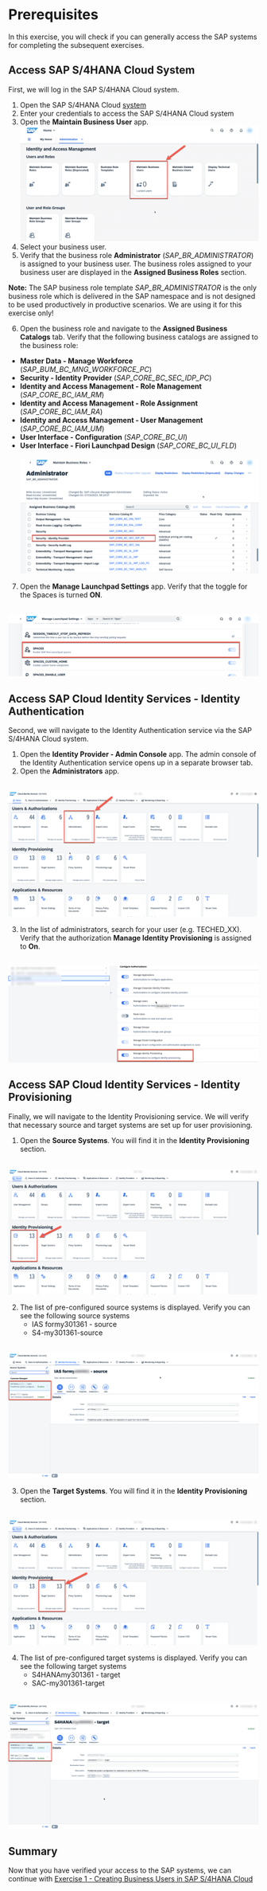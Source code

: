 # Prerequisites

In this exercise, you will check if you can generally access the SAP systems for completing the subsequent exercises.

## Access SAP S/4HANA Cloud System

First, we will log in the SAP S/4HANA Cloud system.

1. Open the SAP S/4HANA Cloud [system](https://my301361.s4hana.ondemand.com/ui#Shell-home)
2. Enter your credentials to access the SAP S/4HANA Cloud system
3. Open the __Maintain Business User__ app.
<br>![](https://github.com/SAP-samples/teched2023-DT167/blob/0758ae69f7d54ebf181bcdeaf6c8a6c7ee731e67/exercises/ex0/images/Maintain_Business_User_app.png)
4. Select your business user.
5. Verify that the business role __Administrator__ (_SAP_BR_ADMINISTRATOR_) is assigned to your business user. The business roles assigned to your business user are displayed in the __Assigned Business Roles__ section.

__Note:__ The SAP business role template _SAP_BR_ADMINISTRATOR_ is the only business role which is delivered in the SAP namespace and is not designed to be used productively in productive scenarios. We are using it for this exercise only!

6. Open the business role and navigate to the __Assigned Business Catalogs__ tab. Verify that the following business catalogs are assigned to the business role:
  * __Master Data - Manage Workforce__ (_SAP_BUM_BC_MNG_WORKFORCE_PC_)
  * __Security - Identity Provider__ (_SAP_CORE_BC_SEC_IDP_PC_)
  * __Identity and Access Management - Role Management__ (_SAP_CORE_BC_IAM_RM_)
  * __Identity and Access Management - Role Assignment__ (_SAP_CORE_BC_IAM_RA_)
  * __Identity and Access Management - User Management__ (_SAP_CORE_BC_IAM_UM_)
  * __User Interface - Configuration__ (_SAP_CORE_BC_UI_)
  * __User Interface - Fiori Launchpad Design__ (_SAP_CORE_BC_UI_FLD_)  
<br>![](https://github.com/SAP-samples/teched2023-DT167/blob/28f4880eec6416ca420457c4936a7071a38cb57d/exercises/ex0/images/BC_IDP.png)

7. Open the __Manage Launchpad Settings__ app. Verify that the toggle for the Spaces is turned __ON__.

<br>![](https://github.com/SAP-samples/teched2023-DT167/blob/e5ae6697c85756eba45c244dc25132156d0db46e/exercises/ex0/images/Spaces_on.png)

## Access SAP Cloud Identity Services - Identity Authentication

Second, we will navigate to the Identity Authentication service via the SAP S/4HANA Cloud system.

1. Open the __Identity Provider - Admin Console__ app. The admin console of the Identity Authentication service opens up in a separate browser tab.
2. Open the __Administrators__ app.

<br>![](https://github.com/SAP-samples/teched2023-DT167/blob/6e5509fe1f84a670cc2eedf9204b32252403a510/exercises/ex0/images/Verify_IAS_admin.png)

3. In the list of administrators, search for your user (e.g. TECHED_XX). Verify that the authorization __Manage Identity Provisioning__ is assigned to __On__.

<br>![](https://github.com/SAP-samples/teched2023-DT167/blob/8cd448bdded891bbd4337b6ee00dd751d1e07fbc/exercises/ex0/images/Verify_IPS_auth.png)

## Access SAP Cloud Identity Services - Identity Provisioning

Finally, we will navigate to the Identity Provisioning service. We will verify that necessary source and target systems are set up for user provisioning.

1. Open the __Source Systems__. You will find it in the __Identity Provisioning__ section.

<br>![](https://github.com/SAP-samples/teched2023-DT167/blob/2ed507b05be0ec535ecf4dd7fc0bb2f17f9a5552/exercises/ex0/images/IPS_source_system.png)

2. The list of pre-configured source systems is displayed. Verify you can see the following source systems
   * IAS formy301361 - source
   * S4-my301361-source

<br>![](https://github.com/SAP-samples/teched2023-DT167/blob/0a1fa1e8da9754b569415702949a19a82df0af65/exercises/ex0/images/Verify_ips_source_systems.png)

3. Open the __Target Systems__. You will find it in the __Identity Provisioning__ section.

<br>![](https://github.com/SAP-samples/teched2023-DT167/blob/6930836a81ac06e4d1c3bf5d9edf405e4002b910/exercises/ex0/images/IPS_target_system.png)

4. The list of pre-configured target systems is displayed. Verify you can see the following target systems
   * S4HANAmy301361 - target
   * SAC-my301361-target

<br>![](https://github.com/SAP-samples/teched2023-DT167/blob/23da9f3ac061441a11fc60078e6ec0800b020737/exercises/ex0/images/Verify_ips_target_systems.png)

## Summary

Now that you have verified your access to the SAP systems, we can continue with [Exercise 1 - Creating Business Users in SAP S/4HANA Cloud](../ex1/README.md)
